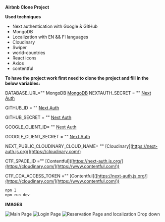 **Airbnb Clone Project**

**Used techniques**
- Next authentication with Google & GitHub
- MongoDB
- Localization with EN && FI languages
- Cloudinary
- Swiper
- world-countries
- React icons
- Axios
- contentful

**To have the project work first need to clone the project and fill in the below variables:**

DATABASE_URL=""     MongoDB  [MongoDB](https://www.mongodb.com/products)
NEXTAUTH_SECRET = ""   [Next Auth](https://next-auth.js.org/)

GITHUB_ID = ""        [Next Auth](https://next-auth.js.org/)

GITHUB_SECRET = "" [Next Auth](https://next-auth.js.org/)

GOOGLE_CLIENT_ID= "" [Next Auth](https://next-auth.js.org/)

GOOGLE_CLIENT_SECRET = "" [Next Auth](https://next-auth.js.org/)

NEXT_PUBLIC_CLOUDINARY_CLOUD_NAME= ""   [Cloudinary](https://next-auth.js.org/](https://cloudinary.com/)

CTF_SPACE_ID =""   [Contentful]([https://next-auth.js.org/](https://cloudinary.com/](https://www.contentful.com/))

CTF_CDA_ACCESS_TOKEN =""  [Contentful]([https://next-auth.js.org/](https://cloudinary.com/](https://www.contentful.com/))


```javascript
npm I
npm run dev
```

**IMAGES**

![Main Page](https://i.postimg.cc/ZRkqXT1y/Screenshot-2024-07-15-125059.png)
![Login Page](https://i.postimg.cc/K8yxZkRQ/Screenshot-2024-07-15-125118.png)
![Reservation Page and localization Drop down](https://i.postimg.cc/nMfrb3yG/Screenshot-2024-07-15-125715.png)











  
